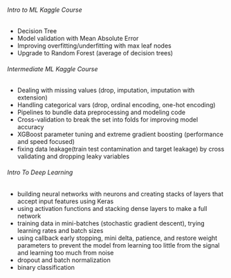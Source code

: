 ###### Intro to ML Kaggle Course
- Decision Tree  
- Model validation with Mean Absolute Error  
- Improving overfitting/underfitting with max leaf nodes  
- Upgrade to Random Forest (average of decision trees)  

###### Intermediate ML Kaggle Course
- Dealing with missing values (drop, imputation, imputation with extension)  
- Handling categorical vars (drop, ordinal encoding, one-hot encoding)  
- Pipelines to bundle data preprocessing and modeling code
- Cross-validation to break the set into folds for improving model accuracy
- XGBoost parameter tuning and extreme gradient boosting (performance and speed focused)
- fixing data leakage(train test contamination and target leakage) by cross validating and dropping leaky variables

###### Intro To Deep Learning
- building neural networks with neurons and creating stacks of layers that accept input features using Keras
- using activation functions and stacking dense layers to make a full network
- training data in mini-batches (stochastic gradient descent), trying learning rates and batch sizes
- using callback early stopping, mini delta, patience, and restore weight parameters to prevent the model from learning too little from the signal and learning too much from noise
- dropout and batch normalization
- binary classification
